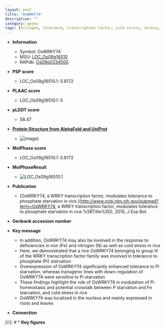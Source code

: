 ```yaml
---
layout: post
title: "OsWRKY74"
description: ""
category: genes
tags: [nitrogen, tolerance, transcription factor, cold stress, stress, homeostasis, nucleus, iron, Pi, phosphate,  pi , Pi homeostasis]
---
```


* **Information**  
    + Symbol: OsWRKY74  
    + MSU: [LOC_Os09g16510](http://rice.plantbiology.msu.edu/cgi-bin/ORF_infopage.cgi?orf=LOC_Os09g16510)  
    + RAPdb: [Os09g0334500](http://rapdb.dna.affrc.go.jp/viewer/gbrowse_details/irgsp1?name=Os09g0334500)  

* **PSP score**  
    + LOC_Os09g16510.1: 0.8172 

* **PLAAC score**  
    + LOC_Os09g16510.1: 0 

* **pLDDT score**
    + 58.47

* **[Protein Structure from AlphaFold and UniProt](https://www.uniprot.org/uniprotkb/Q6ESC6/entry#structure)**
    + ![image](https://ricepsp.github.io/images/Q6/AF-Q6ESC6-F1.png))

* **MolPhase score**
    + LOC_Os09g16510.1: 0.8172

* **MolPhaseResult**
    + ![LOC_Os09g16510.1](https://ricepsp.github.io/pictures/LOC_Os09g/LOC_Os09g16510.1.png)

* **Publication**  
    + [OsWRKY74, a WRKY transcription factor, modulates tolerance to phosphate starvation in rice.](http://www.ncbi.nlm.nih.gov/pubmed?term=OsWRKY74, a WRKY transcription factor, modulates tolerance to phosphate starvation in rice.%5BTitle%5D), 2015, J Exp Bot.

* **Genbank accession number**  

* **Key message**  
    + In addition, OsWRKY74 may also be involved in the response to deficiencies in iron (Fe) and nitrogen (N) as well as cold stress in rice
    + Here, we demonstrated that a rice OsWRKY74 belonging to group III of the WRKY transcription factor family was involved in tolerance to phosphate (Pi) starvation
    + Overexpression of OsWRKY74 significantly enhanced tolerance to Pi starvation, whereas transgenic lines with down-regulation of OsWRKY74 were sensitive to Pi starvation
    + These findings highlight the role of OsWRKY74 in modulation of Pi homeostasis and potential crosstalk between P starvation and Fe starvation, and cold stress in rice
    + OsWRKY74 was localized in the nucleus and mainly expressed in roots and leaves

* **Connection**  

[//]: # * **Key figures**  


